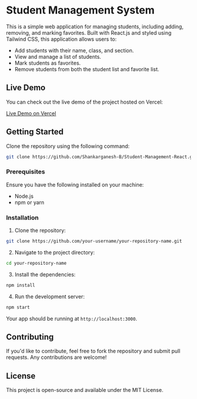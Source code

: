 # Student Management System

This is a simple web application for managing students, including adding, removing, and marking favorites. Built with React.js and styled using Tailwind CSS, this application allows users to:

- Add students with their name, class, and section.
- View and manage a list of students.
- Mark students as favorites.
- Remove students from both the student list and favorite list.

## Live Demo

You can check out the live demo of the project hosted on Vercel:

[Live Demo on Vercel](https://your-vercel-link.vercel.app/)

## Getting Started

Clone the repository using the following command:

```bash
git clone https://github.com/Shankarganesh-B/Student-Management-React.git
```

### Prerequisites

Ensure you have the following installed on your machine:

- Node.js
- npm or yarn

### Installation

1. Clone the repository:

```bash
git clone https://github.com/your-username/your-repository-name.git
```

2. Navigate to the project directory:

```bash
cd your-repository-name
```

3. Install the dependencies:

```bash
npm install
```

4. Run the development server:

```bash
npm start
```

Your app should be running at `http://localhost:3000`.

## Contributing

If you'd like to contribute, feel free to fork the repository and submit pull requests. Any contributions are welcome!

## License

This project is open-source and available under the MIT License.
